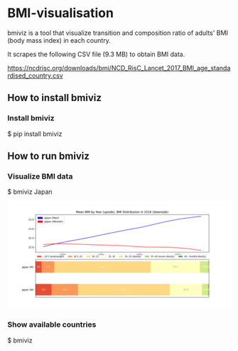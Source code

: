 # BMI-visualisation

bmiviz is a tool that visualize transition and composition ratio of adults' BMI (body mass index) in each country. 

It scrapes the following CSV file (9.3 MB) to obtain BMI data.

https://ncdrisc.org/downloads/bmi/NCD_RisC_Lancet_2017_BMI_age_standardised_country.csv

## How to install bmiviz

### Install bmiviz

$ pip install bmiviz

## How to run bmiviz

### Visualize BMI data

$ bmiviz Japan

<img src=https://github.com/MDchor/BMI-visualisation/raw/main/Japan.png>

### Show available countries

$ bmiviz
